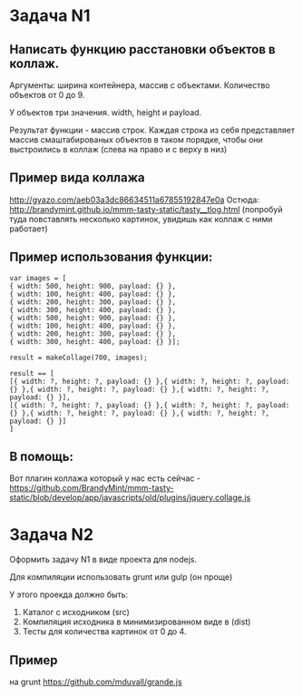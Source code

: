 # Задача N1

## Написать функцию расстановки объектов в коллаж.

Аргументы: ширина контейнера, массив с объектами. Количество объектов от 0 до 9.

У объектов три значения. width, height и payload.

Результат функции - массив строк.
Каждая строка из себя представляет массив смаштабированых объектов в таком порядке, чтобы они выстроились в коллаж (слева на право и с верху в низ)

## Пример вида коллажа

http://gyazo.com/aeb03a3dc86634511a67855192847e0a
Остюда: http://brandymint.github.io/mmm-tasty-static/tasty__tlog.html (попробуй туда повставлять несколько картинок, увидишь как коллаж с ними работает)

## Пример использования функции:

```
var images = [
{ width: 500, height: 900, payload: {} },
{ width: 100, height: 400, payload: {} },
{ width: 200, height: 300, payload: {} },
{ width: 300, height: 400, payload: {} },
{ width: 500, height: 900, payload: {} },
{ width: 100, height: 400, payload: {} },
{ width: 200, height: 300, payload: {} },
{ width: 300, height: 400, payload: {} }];

result = makeCollage(700, images);

result == [
[{ width: ?, height: ?, payload: {} },{ width: ?, height: ?, payload: {} },{ width: ?, height: ?, payload: {} },{ width: ?, height: ?, payload: {} }],
[{ width: ?, height: ?, payload: {} },{ width: ?, height: ?, payload: {} },{ width: ?, height: ?, payload: {} },{ width: ?, height: ?, payload: {} }]
]
```

## В помощь:

Вот плагин коллажа который у нас есть сейчас - https://github.com/BrandyMint/mmm-tasty-static/blob/develop/app/javascripts/old/plugins/jquery.collage.js

# Задача N2

Оформить задачу N1 в виде проекта для nodejs.

Для компиляции использовать grunt или gulp (он проще)

У этого проекда должно быть:

1. Каталог с исходником (src)
2. Компиляция исходника в минимизированном виде в (dist)
3. Тесты для количества картинок от 0 до 4.


## Пример

на grunt https://github.com/mduvall/grande.js
